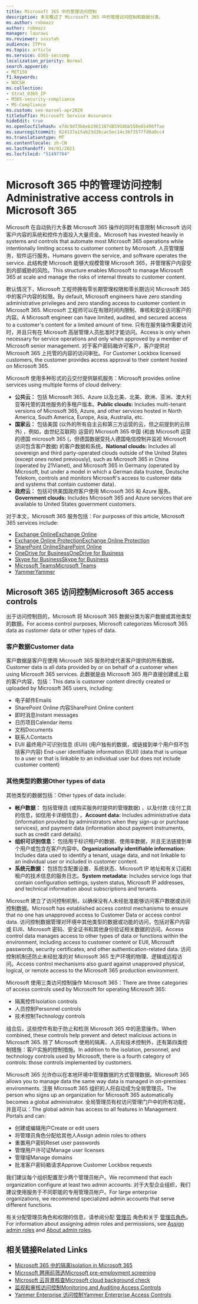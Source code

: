 ```yaml
---
title: Microsoft 365 中的管理访问控制
description: 本文概述了 Microsoft 365 中的管理访问控制和数据分类。
ms.author: robmazz
author: robmazz
manager: laurawi
ms.reviewer: sosstah
audience: ITPro
ms.topic: article
ms.service: O365-seccomp
localization_priority: Normal
search.appverid:
- MET150
f1.keywords:
- NOCSH
ms.collection:
- Strat_O365_IP
- M365-security-compliance
- MS-Compliance
ms.custom: seo-marvel-apr2020
titleSuffix: Microsoft Service Assurance
hideEdit: true
ms.openlocfilehash: e7dc9d73b6eb1961387d85910bb558e85498ffae
ms.sourcegitcommit: 024137a15ab23d26cac5ec14c36f3577fd8a0cc4
ms.translationtype: MT
ms.contentlocale: zh-CN
ms.lasthandoff: 04/01/2021
ms.locfileid: "51497704"
---
```

# <a name="administrative-access-controls-in-microsoft-365"></a><span data-ttu-id="7db72-103">Microsoft 365 中的管理访问控制</span><span class="sxs-lookup"><span data-stu-id="7db72-103">Administrative access controls in Microsoft 365</span></span> 

<span data-ttu-id="7db72-104">Microsoft 在自动执行大多数 Microsoft 365 操作的同时有意限制 Microsoft 访问客户内容的系统和控件方面投入大量资金。</span><span class="sxs-lookup"><span data-stu-id="7db72-104">Microsoft has invested heavily in systems and controls that automate most Microsoft 365 operations while intentionally limiting access to customer content by Microsoft.</span></span> <span data-ttu-id="7db72-105">人员管理服务，软件运行服务。</span><span class="sxs-lookup"><span data-stu-id="7db72-105">Humans govern the service, and software operates the service.</span></span> <span data-ttu-id="7db72-106">此结构使 Microsoft 能够大规模管理 Microsoft 365，并管理客户内容受到内部威胁的风险。</span><span class="sxs-lookup"><span data-stu-id="7db72-106">This structure enables Microsoft to manage Microsoft 365 at scale and manage the risks of internal threats to customer content.</span></span>

<span data-ttu-id="7db72-107">默认情况下，Microsoft 工程师拥有零长期管理权限和零长期访问 Microsoft 365 中的客户内容的权限。</span><span class="sxs-lookup"><span data-stu-id="7db72-107">By default, Microsoft engineers have zero standing administrative privileges and zero standing access to customer content in Microsoft 365.</span></span> <span data-ttu-id="7db72-108">Microsoft 工程师可以在有限时间内限制、审核和安全访问客户的内容。</span><span class="sxs-lookup"><span data-stu-id="7db72-108">A Microsoft engineer can have limited, audited, and secured access to a customer's content for a limited amount of time.</span></span> <span data-ttu-id="7db72-109">只有在服务操作需要访问时，并且只有在 Microsoft 高层管理人员批准时才能访问。</span><span class="sxs-lookup"><span data-stu-id="7db72-109">Access is only when necessary for service operations and only when approved by a member of Microsoft senior management.</span></span> <span data-ttu-id="7db72-110">对于客户密码箱许可客户，客户提供对 Microsoft 365 上托管的内容的访问审批。</span><span class="sxs-lookup"><span data-stu-id="7db72-110">For Customer Lockbox licensed customers, the customer provides access approval to their content hosted on Microsoft 365.</span></span>

<span data-ttu-id="7db72-111">Microsoft 使用多种形式的云交付提供联机服务：</span><span class="sxs-lookup"><span data-stu-id="7db72-111">Microsoft provides online services using multiple forms of cloud delivery:</span></span>

- <span data-ttu-id="7db72-112">**公共云：** 包括 Microsoft 365、Azure 以及北美、北美、欧洲、亚洲、澳大利亚等托管的其他服务的多租户版本。</span><span class="sxs-lookup"><span data-stu-id="7db72-112">**Public clouds:** Includes multi-tenant versions of Microsoft 365, Azure, and other services hosted in North America, South America, Europe, Asia, Australia, etc.</span></span>
- <span data-ttu-id="7db72-113">**国家云：** 包括美国 (以外的所有自主云和第三方运营的云，但之前提到的云除外) ，例如，由世纪互联网) 运营的 Microsoft 365 中国 (和由 Microsoft 运营的德国 microsoft 365 (，但德国数据受托人德国电信控制并监视 Microsoft 访问包含客户数据) 的客户数据和系统。</span><span class="sxs-lookup"><span data-stu-id="7db72-113">**National clouds:** Includes all sovereign and third party-operated clouds outside of the United States (except ones noted previously), such as Microsoft 365 in China (operated by 21Vianet), and Microsoft 365 in Germany (operated by Microsoft, but under a model in which a German data trustee, Deutsche Telekom, controls and monitors Microsoft's access to customer data and systems that contain customer data).</span></span>
- <span data-ttu-id="7db72-114">**政府云：** 包括可供美国政府客户使用 Microsoft 365 和 Azure 服务。</span><span class="sxs-lookup"><span data-stu-id="7db72-114">**Government clouds:** Includes Microsoft 365 and Azure services that are available to United States government customers.</span></span>

<span data-ttu-id="7db72-115">对于本文，Microsoft 365 服务包括：</span><span class="sxs-lookup"><span data-stu-id="7db72-115">For purposes of this article, Microsoft 365 services include:</span></span>

- [<span data-ttu-id="7db72-116">Exchange Online</span><span class="sxs-lookup"><span data-stu-id="7db72-116">Exchange Online</span></span>](/Exchange/exchange-online)
- [<span data-ttu-id="7db72-117">Exchange Online Protection</span><span class="sxs-lookup"><span data-stu-id="7db72-117">Exchange Online Protection</span></span>](/Office365/SecurityCompliance/eop/exchange-online-protection-overview)
- [<span data-ttu-id="7db72-118">SharePoint Online</span><span class="sxs-lookup"><span data-stu-id="7db72-118">SharePoint Online</span></span>](/sharepoint/sharepoint-online)
- [<span data-ttu-id="7db72-119">OneDrive for Business</span><span class="sxs-lookup"><span data-stu-id="7db72-119">OneDrive for Business</span></span>](/OneDrive/onedrive)
- [<span data-ttu-id="7db72-120">Skype for Business</span><span class="sxs-lookup"><span data-stu-id="7db72-120">Skype for Business</span></span>](/SkypeForBusiness/skype-for-business-online)
- [<span data-ttu-id="7db72-121">Microsoft Teams</span><span class="sxs-lookup"><span data-stu-id="7db72-121">Microsoft Teams</span></span>](/MicrosoftTeams/Teams-overview)
- [<span data-ttu-id="7db72-122">Yammer</span><span class="sxs-lookup"><span data-stu-id="7db72-122">Yammer</span></span>](/yammer/yammer-landing-page)

## <a name="microsoft-365-access-controls"></a><span data-ttu-id="7db72-123">Microsoft 365 访问控制</span><span class="sxs-lookup"><span data-stu-id="7db72-123">Microsoft 365 access controls</span></span>

<span data-ttu-id="7db72-124">出于访问控制目的，Microsoft 将 Microsoft 365 数据分类为客户数据或其他类型的数据。</span><span class="sxs-lookup"><span data-stu-id="7db72-124">For access control purposes, Microsoft categorizes Microsoft 365 data as customer data or other types of data.</span></span>

### <a name="customer-data"></a><span data-ttu-id="7db72-125">客户数据</span><span class="sxs-lookup"><span data-stu-id="7db72-125">Customer data</span></span>

<span data-ttu-id="7db72-126">客户数据是客户在使用 Microsoft 365 服务时或代表客户提供的所有数据。</span><span class="sxs-lookup"><span data-stu-id="7db72-126">Customer data is all data provided by or on behalf of a customer when using Microsoft 365 services.</span></span> <span data-ttu-id="7db72-127">此数据是由 Microsoft 365 用户直接创建或上载的客户内容，包括：</span><span class="sxs-lookup"><span data-stu-id="7db72-127">This data is customer content directly created or uploaded by Microsoft 365 users, including:</span></span>

- <span data-ttu-id="7db72-128">电子邮件</span><span class="sxs-lookup"><span data-stu-id="7db72-128">Emails</span></span>
- <span data-ttu-id="7db72-129">SharePoint Online 内容</span><span class="sxs-lookup"><span data-stu-id="7db72-129">SharePoint Online content</span></span>
- <span data-ttu-id="7db72-130">即时消息</span><span class="sxs-lookup"><span data-stu-id="7db72-130">Instant messages</span></span>
- <span data-ttu-id="7db72-131">日历项目</span><span class="sxs-lookup"><span data-stu-id="7db72-131">Calendar items</span></span>
- <span data-ttu-id="7db72-132">文档</span><span class="sxs-lookup"><span data-stu-id="7db72-132">Documents</span></span>
- <span data-ttu-id="7db72-133">联系人</span><span class="sxs-lookup"><span data-stu-id="7db72-133">Contacts</span></span>
- <span data-ttu-id="7db72-134">EUII 最终用户可识别信息 (EUII)  (用户独有的数据，或链接到单个用户但不包括客户内容) </span><span class="sxs-lookup"><span data-stu-id="7db72-134">End-user identifiable information (EUII) (data that is unique to a user or that is linkable to an individual user but does not include customer content)</span></span>

### <a name="other-types-of-data"></a><span data-ttu-id="7db72-135">其他类型的数据</span><span class="sxs-lookup"><span data-stu-id="7db72-135">Other types of data</span></span>

<span data-ttu-id="7db72-136">其他类型的数据包括：</span><span class="sxs-lookup"><span data-stu-id="7db72-136">Other types of data include:</span></span>

- <span data-ttu-id="7db72-137">**帐户数据：** 包括管理员 (或购买服务时提供的管理数据) ，以及付款 (支付工具的信息，如信用卡详细信息) 。</span><span class="sxs-lookup"><span data-stu-id="7db72-137">**Account data:** Includes administrative data (information provided by administrators when they sign-up or purchase services), and payment data (information about payment instruments, such as credit card details).</span></span>
- <span data-ttu-id="7db72-138">**组织可识别信息：** 包括用于标识租户的数据、使用率数据，并且无法链接到单个用户或包含在客户内容中。</span><span class="sxs-lookup"><span data-stu-id="7db72-138">**Organizationally identifiable information:** Includes data used to identify a tenant, usage data, and not linkable to an individual user or included in customer content.</span></span>
- <span data-ttu-id="7db72-139">**系统元数据：** 包括包含配置设置、系统状态、Microsoft IP 地址和有关订阅和租户的技术信息的服务日志。</span><span class="sxs-lookup"><span data-stu-id="7db72-139">**System metadata:** Includes service logs that contain configuration settings, system status, Microsoft IP addresses, and technical information about subscriptions and tenants.</span></span>

<span data-ttu-id="7db72-140">Microsoft 建立了访问控制机制，以确保没有人未经批准能够访问客户数据或访问控制数据。</span><span class="sxs-lookup"><span data-stu-id="7db72-140">Microsoft has established access control mechanisms to ensure that no one has unapproved access to Customer Data or access control data.</span></span> <span data-ttu-id="7db72-141">访问控制数据管理对环境中其他类型的数据或功能的访问，包括对客户内容或 EUII、Microsoft 密码、安全证书和其他身份验证相关数据的访问。</span><span class="sxs-lookup"><span data-stu-id="7db72-141">Access control data manages access to other types of data or functions within the environment, including access to customer content or EUII, Microsoft passwords, security certificates, and other authentication-related data.</span></span> <span data-ttu-id="7db72-142">访问控制机制还防止未经批准的对 Microsoft 365 生产环境的物理、逻辑或远程访问。</span><span class="sxs-lookup"><span data-stu-id="7db72-142">Access control mechanisms also guard against unapproved physical, logical, or remote access to the Microsoft 365 production environment.</span></span>

<span data-ttu-id="7db72-143">Microsoft 使用三类访问控制操作 Microsoft 365：</span><span class="sxs-lookup"><span data-stu-id="7db72-143">There are three categories of access controls used by Microsoft for operating Microsoft 365:</span></span>

- <span data-ttu-id="7db72-144">隔离控件</span><span class="sxs-lookup"><span data-stu-id="7db72-144">Isolation controls</span></span>
- <span data-ttu-id="7db72-145">人员控制</span><span class="sxs-lookup"><span data-stu-id="7db72-145">Personnel controls</span></span>
- <span data-ttu-id="7db72-146">技术控制</span><span class="sxs-lookup"><span data-stu-id="7db72-146">Technology controls</span></span>

<span data-ttu-id="7db72-147">组合后，这些控件有助于防止和检测 Microsoft 365 中的恶意操作。</span><span class="sxs-lookup"><span data-stu-id="7db72-147">When combined, these controls help prevent and detect malicious actions in Microsoft 365.</span></span> <span data-ttu-id="7db72-148">除了 Microsoft 使用的隔离、人员和技术控制外，还有第四类控制措施：客户实施的控制措施。</span><span class="sxs-lookup"><span data-stu-id="7db72-148">In addition to the isolation, personnel, and technology controls used by Microsoft, there is a fourth category of controls: those controls implemented by customers.</span></span>

<span data-ttu-id="7db72-149">Microsoft 365 允许你以在本地环境中管理数据的方式管理数据。</span><span class="sxs-lookup"><span data-stu-id="7db72-149">Microsoft 365 allows you to manage data the same way data is managed in on-premises environments.</span></span> <span data-ttu-id="7db72-150">注册 Microsoft 365 组织的人将自动成为全局管理员。</span><span class="sxs-lookup"><span data-stu-id="7db72-150">The person who signs up an organization for Microsoft 365 automatically becomes a global administrator.</span></span> <span data-ttu-id="7db72-151">全局管理员有权访问管理门户中的所有功能，并且可以：</span><span class="sxs-lookup"><span data-stu-id="7db72-151">The global admin has access to all features in Management Portals and can:</span></span>

- <span data-ttu-id="7db72-152">创建或编辑用户</span><span class="sxs-lookup"><span data-stu-id="7db72-152">Create or edit users</span></span>
- <span data-ttu-id="7db72-153">将管理员角色分配给其他人</span><span class="sxs-lookup"><span data-stu-id="7db72-153">Assign admin roles to others</span></span>
- <span data-ttu-id="7db72-154">重置用户密码</span><span class="sxs-lookup"><span data-stu-id="7db72-154">Reset user passwords</span></span>
- <span data-ttu-id="7db72-155">管理用户许可证</span><span class="sxs-lookup"><span data-stu-id="7db72-155">Manage user licenses</span></span>
- <span data-ttu-id="7db72-156">管理域</span><span class="sxs-lookup"><span data-stu-id="7db72-156">Manage domains</span></span>
- <span data-ttu-id="7db72-157">批准客户密码箱请求</span><span class="sxs-lookup"><span data-stu-id="7db72-157">Approve Customer Lockbox requests</span></span>

<span data-ttu-id="7db72-158">我们建议每个组织配置至少两个管理员帐户。</span><span class="sxs-lookup"><span data-stu-id="7db72-158">We recommend that each organization configure at least two admin accounts.</span></span> <span data-ttu-id="7db72-159">对于大型企业组织，我们建议使用服务于不同职能的专用管理员帐户。</span><span class="sxs-lookup"><span data-stu-id="7db72-159">For large enterprise organizations, we recommend specialized admin accounts that serve different functions.</span></span>

<span data-ttu-id="7db72-160">有关分配管理员角色和权限的信息，请参阅分配 [管理员](/microsoft-365/admin/add-users/assign-admin-roles) 角色和关于 [管理员角色](/microsoft-365/admin/add-users/about-admin-roles)。</span><span class="sxs-lookup"><span data-stu-id="7db72-160">For information about assigning admin roles and permissions, see [Assign admin roles](/microsoft-365/admin/add-users/assign-admin-roles) and [About admin roles](/microsoft-365/admin/add-users/about-admin-roles).</span></span>

## <a name="related-links"></a><span data-ttu-id="7db72-161">相关链接</span><span class="sxs-lookup"><span data-stu-id="7db72-161">Related Links</span></span>

- [<span data-ttu-id="7db72-162">Microsoft 365 中的隔离</span><span class="sxs-lookup"><span data-stu-id="7db72-162">Isolation in Microsoft 365</span></span>](assurance-isolation-in-microsoft-365.md)
- [<span data-ttu-id="7db72-163">Microsoft 聘用前筛选</span><span class="sxs-lookup"><span data-stu-id="7db72-163">Microsoft pre-employment screening</span></span>](assurance-pre-employment-screening.md)
- [<span data-ttu-id="7db72-164">Microsoft 云背景核查</span><span class="sxs-lookup"><span data-stu-id="7db72-164">Microsoft cloud background check</span></span>](assurance-cloud-background-check.md)
- [<span data-ttu-id="7db72-165">监视和审核访问控制</span><span class="sxs-lookup"><span data-stu-id="7db72-165">Monitoring and Auditing Access Controls</span></span>](assurance-monitoring-and-auditing-access-controls.md)
- [<span data-ttu-id="7db72-166">Yammer Enterprise 访问控制</span><span class="sxs-lookup"><span data-stu-id="7db72-166">Yammer Enterprise Access Controls</span></span>](assurance-yammer-enterprise-access-controls.md)
